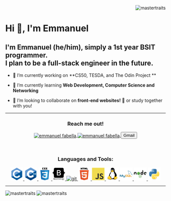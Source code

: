 <p align="right"> <img src="https://komarev.com/ghpvc/?username=mastertraits&label=Profile%20views&color=0e75b6&style=flat" alt="mastertraits" /> </p>
<h1>Hi 👋, I'm Emmanuel</h1>
<h2>I'm Emmanuel (he/him), simply a 1st year BSIT programmer. <br>I plan to be a full-stack engineer in the future.</h2>

- 🔭 I’m currently working on **CS50, TESDA, and The Odin Project **

- 🌱 I’m currently learning **Web Development, Computer Science and Networking**

- 👯 I’m looking to collaborate on **front-end websites!**
	🤼 or study together with you! 

<hr>

<h3 align="center">Reach me out!</h3>
<p align="center">
	<a href="https://www.linkedin.com/in/emmanuel-fabella-727788264/" target="blank">
		<img align="center" src="https://raw.githubusercontent.com/rahuldkjain/github-profile-readme-generator/master/src/images/icons/Social/linked-in-alt.svg" alt="emmanuel fabella" height="30" width="40" />
	</a>
	<a href="https://fb.com/emmanuel fabella" target="blank">
		<img align="center" src="https://raw.githubusercontent.com/rahuldkjain/github-profile-readme-generator/master/src/images/icons/Social/facebook.svg" alt="emmanuel fabella" height="30" width="40" />
	</a>
  <a href="https://mail.google.com/mail/?view=cm&fs=1&to=emmanuelfabella606@gmail.com" target="blank">
    <button>Gmail</button>
  </a>
</p><br>


<h3 align="center">Languages and Tools:</h3>
<p align="center"> <a href="https://getbootstrap.com" target="_blank" rel="noreferrer"><img src="https://raw.githubusercontent.com/devicons/devicon/master/icons/c/c-original.svg" alt="c" width="40" height="40"/> </a> <a href="https://www.w3schools.com/cpp/" target="_blank" rel="noreferrer"> <img src="https://raw.githubusercontent.com/devicons/devicon/master/icons/cplusplus/cplusplus-original.svg" alt="cplusplus" width="40" height="40"/> </a> <a href="https://www.w3schools.com/css/" target="_blank" rel="noreferrer"> <img src="https://raw.githubusercontent.com/devicons/devicon/master/icons/css3/css3-original-wordmark.svg" alt="css3" width="40" height="40"/> </a> <a href="https://git-scm.com/" target="_blank" rel="noreferrer"> 
<img src="https://raw.githubusercontent.com/devicons/devicon/master/icons/bootstrap/bootstrap-plain-wordmark.svg" alt="bootstrap" width="40" height="40"/> </a> <a href="https://www.cprogramming.com/" target="_blank" rel="noreferrer"> <img src="https://www.vectorlogo.zone/logos/git-scm/git-scm-icon.svg" alt="git" width="40" height="40"/> </a> <a href="https://www.w3.org/html/" target="_blank" rel="noreferrer"> <img src="https://raw.githubusercontent.com/devicons/devicon/master/icons/html5/html5-original-wordmark.svg" alt="html5" width="40" height="40"/> </a> <a href="https://developer.mozilla.org/en-US/docs/Web/JavaScript" target="_blank" rel="noreferrer"> <img src="https://raw.githubusercontent.com/devicons/devicon/master/icons/javascript/javascript-original.svg" alt="javascript" width="40" height="40"/> </a> <a href="https://www.linux.org/" target="_blank" rel="noreferrer"> <img src="https://raw.githubusercontent.com/devicons/devicon/master/icons/linux/linux-original.svg" alt="linux" width="40" height="40"/> </a> <a href="https://www.mysql.com/" target="_blank" rel="noreferrer"> <img src="https://raw.githubusercontent.com/devicons/devicon/master/icons/mysql/mysql-original-wordmark.svg" alt="mysql" width="40" height="40"/> </a> <a href="https://nodejs.org" target="_blank" rel="noreferrer"> <img src="https://raw.githubusercontent.com/devicons/devicon/master/icons/nodejs/nodejs-original-wordmark.svg" alt="nodejs" width="40" height="40"/> </a> <a href="https://www.python.org" target="_blank" rel="noreferrer"> <img src="https://raw.githubusercontent.com/devicons/devicon/master/icons/python/python-original.svg" alt="python" width="40" height="40"/> </a> </p>


<hr>

<img src="https://github-readme-stats.vercel.app/api?username=mastertraits&show_icons=true&locale=en" alt="mastertraits"/>

<img src="https://github-readme-streak-stats.herokuapp.com/?user=mastertraits&" alt="mastertraits" />
